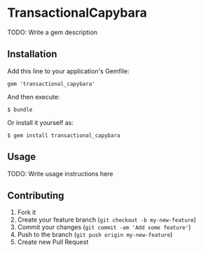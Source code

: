 # TransactionalCapybara

TODO: Write a gem description

## Installation

Add this line to your application's Gemfile:

    gem 'transactional_capybara'

And then execute:

    $ bundle

Or install it yourself as:

    $ gem install transactional_capybara

## Usage

TODO: Write usage instructions here

## Contributing

1. Fork it
2. Create your feature branch (`git checkout -b my-new-feature`)
3. Commit your changes (`git commit -am 'Add some feature'`)
4. Push to the branch (`git push origin my-new-feature`)
5. Create new Pull Request
